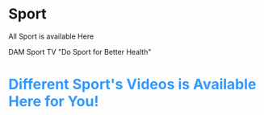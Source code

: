 # Sport
All Sport is available Here
<!DOCYTYPE html>
<html lang="eng">
<head>
<meta charset="utf-8"
<title>
DAM Sport TV "Do Sport for Better Health"
</title>
</head>
<body style="background-color:paleyellow">
<h1 style="color:#3399ff"><b>Different Sport's Videos is Available Here for You!</b></h1>
</body>
</html>
